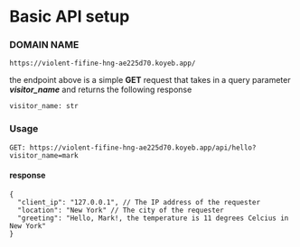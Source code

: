 # Basic API setup


### DOMAIN NAME
```
https://violent-fifine-hng-ae225d70.koyeb.app/
```

the endpoint above is a simple **GET** request that takes in a query parameter ***visitor_name***  and returns the following response

```
visitor_name: str
```

###  Usage
```
GET: https://violent-fifine-hng-ae225d70.koyeb.app/api/hello?visitor_name=mark
```

#### response
```
{
  "client_ip": "127.0.0.1", // The IP address of the requester
  "location": "New York" // The city of the requester
  "greeting": "Hello, Mark!, the temperature is 11 degrees Celcius in New York"
}
```